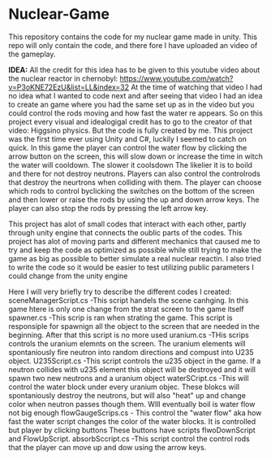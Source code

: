 # Nuclear-Game

This repository contains the code for my nuclear game made in unity. This repo will only contain the code, and there fore I have uploaded an video of the gameplay. 

**IDEA:**
All the credit for this idea has to be given to this youtube video about the nuclear reactor in chernobyl: https://www.youtube.com/watch?v=P3oKNE72EzU&list=LL&index=32
At the time of watching that video I had no idea what I wanted to code next and after seeing that video I had an idea to create an game where you had the same set up
as in the video but you could control the rods moving and how fast the water re appears. So on this project every visual and idealogigal credit has to go to the creator of that video: Higgsino physics.
But the code is fully created by me. This project was the first time ever using Unity and C#, luckily I seemed to catch on quick. 
In this game the player can control the water flow by clicking the arrow button on the screen, this will slow down or increase the time in witch the water will cooldown. The slower it coolsdown
The likelier it is to boild and there for not destroy neutrons. Players can also control the controlrods that destroy the neurtrons when colliding with them. The player can choose which rods to control
byclicking the switches on the bottom of the screen and then lower or raise the rods by using the up and down arrow keys. The player can also stop the rods by pressing the left arrow key.


This project has alot of small codes that interact with each other, partly through unity engine that connects the oublic parts of the codes. This project has alot of moving parts and different mechanics that
caused me to try and keep the code as optimized as possible while still trying to make the game as big as possible to better simulate a real nuclear reactin. I also tried to write the code so it would be easier to test
utilizing public parameters I could change from the unity engine

Here I will very briefly try to describe the different codes I created:
  sceneManagerScript.cs
    -This script handels the scene canhging. In this game htere is only one change from the strat screen to the game itself
  spawner.cs
    -This scrip is ran when strating the game. This script is responsiple for spawnign all the object to the screen that are needed in the beginning. After that this script is no more used
  uranium.cs 
    -THis scrips controls the uranium elemnts on the screen. The uranium elements will spontaniously fire neutron into random directions and compust into U235 object.
  U235Script.cs
    -This script controls the u235 object in the game. If a neutron collides with u235 element this object will be destroyed and it will spawn two new neutrons and a uranium object
  waterSCript.cs
    -This will control the water block under every uranium objec. These blokcs will spontaniously destroy the neutrons, but will also "heat" up and change color when neutron passes though them. WIll eventually boil is water flow not big enough
  flowGaugeScrips.cs
    - This control the "water flow" aka how fast the water script changes the color of the water blocks. It is controlled but player by clicking buttons
    These buttons have scripts flwoDownScript and FlowUpScript. 
absorbSccript.cs
  -This script control the control rods that the player can move up and dow using the arrow keys. 
  
